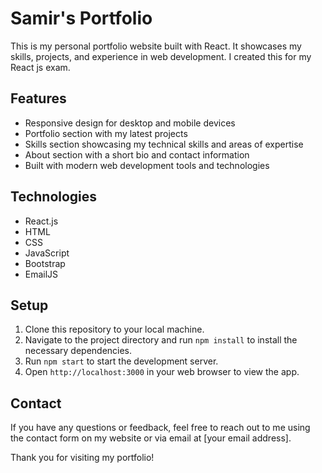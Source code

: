 # Samir's Portfolio

This is my personal portfolio website built with React. It showcases my skills, projects, and experience in web development. I created this for my React js exam.

## Features

- Responsive design for desktop and mobile devices
- Portfolio section with my latest projects
- Skills section showcasing my technical skills and areas of expertise
- About section with a short bio and contact information
- Built with modern web development tools and technologies

## Technologies

- React.js
- HTML
- CSS
- JavaScript
- Bootstrap
- EmailJS

## Setup

1. Clone this repository to your local machine.
2. Navigate to the project directory and run `npm install` to install the necessary dependencies.
3. Run `npm start` to start the development server.
4. Open `http://localhost:3000` in your web browser to view the app.

## Contact

If you have any questions or feedback, feel free to reach out to me using the contact form on my website or via email at [your email address].

Thank you for visiting my portfolio!